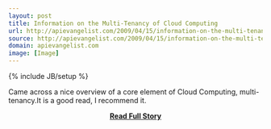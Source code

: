```yaml
---
layout: post
title: Information on the Multi-Tenancy of Cloud Computing
url: http://apievangelist.com/2009/04/15/information-on-the-multi-tenancy-of-cloud-computing/
source: http://apievangelist.com/2009/04/15/information-on-the-multi-tenancy-of-cloud-computing/
domain: apievangelist.com
image: [Image]
---
```

{% include JB/setup %}<p>Came across a nice overview of a core element of Cloud Computing, multi-tenancy.It is a good read, I recommend it.</p>
<center><p><a href="http://apievangelist.com/2009/04/15/information-on-the-multi-tenancy-of-cloud-computing/" style='padding:25px; font-sze:18px; font-weight: bold;'>Read Full Story</a></p></center>
